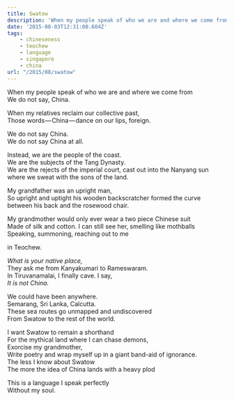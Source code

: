 ```yaml
---
title: Swatow
description: 'When my people speak of who we are and where we come fromWe do not say, China.'
date: '2015-08-03T12:31:00.604Z'
tags:
    - chineseness
    - teochew
    - language
    - singapore
    - china
url: "/2015/08/swatow"
---
```


When my people speak of who we are and where we come from  
We do not say, China.

When my relatives reclaim our collective past,  
Those words — China — dance on our lips, foreign.

We do not say China.  
We do not say China at all.

Instead, we are the people of the coast.  
We are the subjects of the Tang Dynasty.  
We are the rejects of the imperial court, cast out into the Nanyang sun where we sweat with the sons of the land.

My grandfather was an upright man,  
So upright and uptight his wooden backscratcher formed the curve between his back and the rosewood chair.

My grandmother would only ever wear a two piece Chinese suit  
Made of silk and cotton. I can still see her, smelling like mothballs  
Speaking, summoning, reaching out to me

in Teochew.

_What is your native place,_  
They ask me from Kanyakumari to Rameswaram.  
In Tiruvanamalai, I finally cave. I say,  
_It is not China._

We could have been anywhere.  
Semarang, Sri Lanka, Calcutta.  
These sea routes go unmapped and undiscovered  
From Swatow to the rest of the world.

I want Swatow to remain a shorthand  
For the mythical land where I can chase demons,  
Exorcise my grandmother,  
Write poetry and wrap myself up in a giant band-aid of ignorance.  
The less I know about Swatow  
The more the idea of China lands with a heavy plod

This is a language I speak perfectly  
Without my soul.